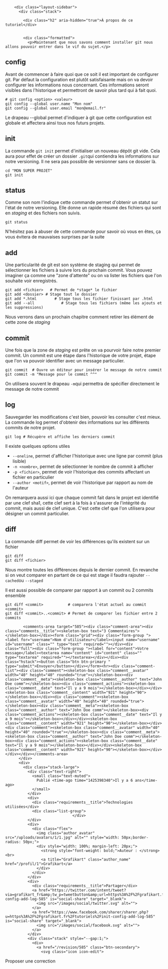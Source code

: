 <div class="container py5" id="content" role="tabpanel" aria-labelledby="tab-content" tabindex="0">

        <div class="layout-sidebar">
          <div class="stack">

            <div class="h2" aria-hidden="true">À propos de ce tutoriel</div>

            
            <div class="formatted">
              <p>Maintenant que nous savons comment installer git nous allons pouvoir entrer dans le vif du sujet.</p>
<h2>config</h2>
<p>Avant de commencer à faire quoi que ce soit il est important de configurer git. Par défaut la configuration est plutôt satisfaisante mais on va devoir configurer les informations nous concernant. Ces informations seront visibles dans l'historique et permettront de savoir plus tard qui à fait quoi.</p>
<pre class="with-syntax"><code class="hljs coffeescript"><span class="hljs-comment"># git config &lt;option&gt; &lt;valeur&gt;</span>
git config --<span class="hljs-built_in">global</span> user.name <span class="hljs-string">"Mon nom"</span>
git config --<span class="hljs-built_in">global</span> user.email <span class="hljs-string">"mon@email.fr"</span></code></pre>
<p>Le drapeau --global permet d'indiquer à git que cette configuration est globale et affectera ainsi tous nos futurs projets.</p>
<h2>init</h2>
<p>La commande <code>git init</code> permet d'initialiser un nouveau dépôt git vide. Cela aura pour effet de créer un dossier <code>.git</code>qui contiendra les informations sur notre versioning. Il ne sera pas possible de versionner sans ce dossier là.</p>
<pre class="with-syntax"><code class="hljs bash"><span class="hljs-built_in">cd</span> <span class="hljs-string">"MON SUPER PROJET"</span>
git init</code></pre>
<h2>status</h2>
<p>Comme son nom l'indique cette commande permet d'obtenir un statut sur l'état de notre versioning. Elle donne un rapide résumé des fichiers qui sont en <em>staging</em> et des fichiers non suivis.</p>
<pre class="with-syntax"><code class="hljs lua">git <span class="hljs-built_in">status</span></code></pre>
<p>N'hésitez pas à abuser de cette commande pour savoir où vous en êtes, ça vous évitera de mauvaises surprises par la suite</p>
<h2>add</h2>
<p>Une particularité de git est son système de staging qui permet de sélectionner les fichiers à suivre lors du prochain commit. Vous pouvez imaginer ça comme une "zone d'attente" ou on va lister les fichiers que l'on souhaite voir enregistrés.</p>
<pre class="with-syntax"><code class="hljs cs">git <span class="hljs-keyword">add</span> &lt;fichier&gt;   <span class="hljs-meta"># Permet de *stage* le fichier</span>
git <span class="hljs-keyword">add</span> &lt;dossier&gt; <span class="hljs-meta"># Stage tout le dossier</span>
git <span class="hljs-keyword">add</span> *.html        <span class="hljs-meta"># Stage tous les fichier finissant par .html</span>
git <span class="hljs-keyword">add</span> --all            <span class="hljs-meta"># Stage tous les fichiers (même les ajouts et les suppressions)</span></code></pre>
<p>Nous verrons dans un prochain chapitre comment retirer les élément de cette zone de <em>staging</em></p>
<h2>commit</h2>
<p>Une fois que la zone de <em>staging</em> est prête on va pourvoir faire notre premier commit. Un commit est une étape dans l'historique de votre projet, étape que l'on va pouvoir identifier avec un message particulier.</p>
<pre class="with-syntax"><code class="hljs sql">git <span class="hljs-keyword">commit</span>  <span class="hljs-comment"># Ouvre un éditeur pour insérer le message de notre commit</span>
git <span class="hljs-keyword">commit</span> -m <span class="hljs-string">"Message pour le commit ^^"</span></code></pre>
<p>On utilisera souvent le drapeau <code>-m</code>qui permettra de spécifier directement le message de notre commit</p>
<h2>log</h2>
<p>Sauvegarder les modifications c'est bien, pouvoir les consulter c'est mieux. La commande log permet d'obtenir des informations sur les différents commits de notre projet.</p>
<pre class="with-syntax"><code class="hljs bash">git <span class="hljs-built_in">log</span> <span class="hljs-comment"># Récupère et affiche les derniers commit</span></code></pre>
<p>Il existe quelques options utiles</p>
<ul>
<li><code>--oneline</code>, permet d'afficher l'historique avec une ligne par commit (plus lisible)</li>
<li><code>-n &lt;nombre&gt;</code>, permet de sélectionner le nombre de commit à afficher</li>
<li><code>-p &lt;fichier&gt;</code>, permet de voir l'historique des commits affectant un fichier en particulier</li>
<li><code>--author &lt;motif&gt;</code>, permet de voir l'historique par rapport au nom de l'auteur</li>
</ul>
<p>On remarquera aussi ici que chaque commit fait dans le projet est identifié par une clef sha1, cette clef sert à la fois à s'assurer de l'intégrité du commit, mais aussi de clef unique. C'est cette clef que l'on utilisera pour désigner un commit particulier.</p>
<h2>diff</h2>
<p>La commande diff permet de voir les différences qu'ils existent sur un fichier </p>
<pre class="with-syntax"><code class="hljs properties"><span class="hljs-attr">git</span> <span class="hljs-string">diff </span>
<span class="hljs-attr">git</span> <span class="hljs-string">diff &lt;fichier&gt;</span></code></pre>
<p>Nous montre toutes les différences depuis le dernier commit. En revanche si on veut comparer en partant de ce qui est stage il faudra rajouter <code>--cached</code>ou <code>--staged</code></p>
<p>Il est aussi possible de comparer par rapport à un commit ou 2 commits ensemble</p>
<pre class="with-syntax"><code class="hljs xml">git diff <span class="hljs-tag">&lt;<span class="hljs-name">commit</span>&gt;</span>           # comparera l'état actuel au commit <span class="hljs-tag">&lt;<span class="hljs-name">commit</span>&gt;</span>
git diff <span class="hljs-tag">&lt;<span class="hljs-name">commit</span>&gt;</span>..<span class="hljs-tag">&lt;<span class="hljs-name">commit</span>&gt;</span> # Permet de comparer les fichier entre 2 commits</code></pre>
            </div>

            <comments-area target="585"><div class="comment-area"><div class="comments__title"><skeleton-box text="3 Commentaires"></skeleton-box></div><form class="grid"><div class="form-group "><label for="username">Nom d'utilisateur</label><input name="username" id="username" class="" type="text" required=""></div><div class="full"><div class="form-group "><label for="content">Votre message</label><textarea name="content" id="content" class="" type="textarea" required=""></textarea></div></div><div class="hstack"><button class="btn btn-primary " type="submit">Envoyer</button></div></form><hr><div class="comment-list"><div class="comment"><skeleton-box class="comment__avatar" width="40" height="40" rounded="true"></skeleton-box><div class="comment__meta"><skeleton-box class="comment__author" text="John Doe comm"></skeleton-box><div class="comment_actions"><skeleton-box class="comment__date" text="Il y a 9 mois"></skeleton-box></div></div><skeleton-box class="comment__content" width="921" height="90"></skeleton-box></div><div class="comment"><skeleton-box class="comment__avatar" width="40" height="40" rounded="true"></skeleton-box><div class="comment__meta"><skeleton-box class="comment__author" text="John Doe comm"></skeleton-box><div class="comment_actions"><skeleton-box class="comment__date" text="Il y a 9 mois"></skeleton-box></div></div><skeleton-box class="comment__content" width="921" height="90"></skeleton-box></div><div class="comment"><skeleton-box class="comment__avatar" width="40" height="40" rounded="true"></skeleton-box><div class="comment__meta"><skeleton-box class="comment__author" text="John Doe comm"></skeleton-box><div class="comment_actions"><skeleton-box class="comment__date" text="Il y a 9 mois"></skeleton-box></div></div><skeleton-box class="comment__content" width="921" height="90"></skeleton-box></div></div></div></comments-area>
          </div>
          <div>
            <div class="stack-large">
              <div class="text-right">
                <small class="text-muted">
                  Publié <time-ago time="1425398340">Il y a 6 ans</time-ago>
                </small>
              </div>
              <div>
                <div class="requirements__title">Technologies utilisées</div>
                <div class="list-group">
                                  </div>
              </div>
              <div>
                <div class="flex">
                  <img class="author_avatar" src="/uploads/avatars/1/1.jpg" alt="" style="width: 50px;border-radius: 50px;">
                  <div style="width: 100%; margin-left: 20px;">
                    <strong style="font-weight: bold;">Auteur : </strong><br>
                    <a title="Grafikart" class="author_name" href="/profil/1">Grafikart</a>
                  </div>
                </div>
              </div>
              <div>
                <div class="requirements__title">Partager</div>
                <a href="https://twitter.com/intent/tweet?via=grafikart_fr&amp;tw_p=tweetbutton&amp;url=https%3A%2F%2Fgrafikart.fr%2Ftutoriels%2Finit-config-add-log-585" is="social-share" target="_blank">
                  <img src="/images/social/twitter.svg" alt="">
                </a>
                <a href="https://www.facebook.com/sharer/sharer.php?u=https%3A%2F%2Fgrafikart.fr%2Ftutoriels%2Finit-config-add-log-585" is="social-share" target="_blank">
                  <img src="/images/social/facebook.svg" alt="">
                </a>
              </div>
              <div class="stack" style="--gap:1;">
                <div>
                  <a href="/revision/585" class="btn-secondary">
                    <svg class="icon icon-edit">
  <use xlink:href="/sprite.svg?logo#edit"></use>
</svg>
                    Proposer une correction
                  </a>
                </div>
                <mark-as-watched data-history="585" content-id="585"></mark-as-watched>
                <admin-edit hidden=""></admin-edit>
              </div>
            </div>
          </div>
        </div>
      </div>